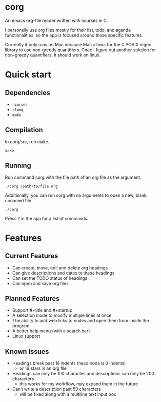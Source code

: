 # corg
An emacs org-file reader written with ncurses in C.

I personally use org files mostly for their list, todo, and agenda functionalities, so the app is focused around those specific features.

Currently it only runs on Mac because Mac allows for the C POSIX regex library to use non-greedy quantifiers. Once I figure out another solution for non-greedy quantifiers, it should work on linux.

# Quick start
## Dependencies
  - `ncurses`
  - `clang`
  - `make`
## Compilation
In corg/src, run make.
```
make
```

## Running
Run command corg with the file path of an org file as the argument.
```
./corg /path/to/file.org
```

Additionally, you can run corg with no arguments to open a new, blank, unnamed file.
```
./corg
```

Press ? in the app for a list of commands.

# Features

## Current Features
- Can create, move, edit and delete org headings
- Can give descriptions and dates to these headings
- Can set the TODO status of headings
- Can open and save org files

## Planned Features
- Support #+title and #+startup
- A selection mode to modify multiple lines at once
- The ability to add web links to nodes and open them from inside the program
- A better help menu (with a search bar)
- Linux support

## Known Issues
- Headings break past 18 indents (head node is 0 indents)
    - or 19 stars in an org file
- Headings can only be 100 charactes and descriptions can only be 200 characters
    - this works for my workflow, may expand them in the future
- Can't write a description past 50 characters
    - will be fixed along with a multiline text input box
